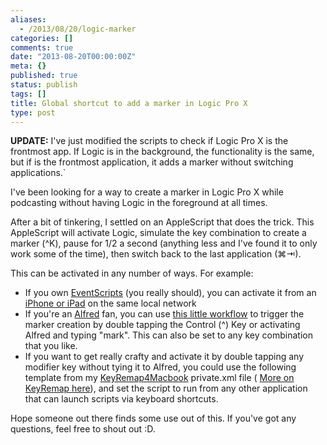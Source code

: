 ```yaml
---
aliases:
  - /2013/08/20/logic-marker
categories: []
comments: true
date: "2013-08-20T00:00:00Z"
meta: {}
published: true
status: publish
tags: []
title: Global shortcut to add a marker in Logic Pro X
type: post
---
```

**UPDATE:**
 I've just modified the scripts to check if Logic Pro X is the frontmost app. If Logic is in the background, the functionality is the same, but if is the frontmost application, it adds a marker without switching applications.`

I've been looking for a way to create a marker in Logic Pro X while podcasting without having Logic in the foreground at all times.


After a bit of tinkering, I settled on an AppleScript that does the trick. This AppleScript will activate Logic, simulate the key combination to create a marker
(^K), pause for 1/2 a second (anything less and I've found it to only work some of the time), then switch back to the last application
(⌘⇥).

This can be activated in any number of ways. For example:

* If you own
[EventScripts](https://itunes.apple.com/au/app/eventscripts/id525319418?mt=12?at=10l4I8) (you really should), you can activate it from an
[iPhone or iPad](https://itunes.apple.com/au/app/eventscripts-mobile/id549019577?mt=8?at=10l4I8) on the same local network
* If you're an
[Alfred](http://alfredapp.com) fan, you can use
[this little workflow](https://www.dropbox.com/s/18kp0ajl5m59aof/Logic%20Pro%20X%20-%20Podcasters.alfredworkflow) to trigger the marker creation by double tapping the Control (^) Key or activating Alfred and typing "mark". This can also be set to any key combination that you like.
* If you want to get really crafty and activate it by double tapping any modifier key without tying it to Alfred, you could use the following template from my
[KeyRemap4Macbook](https://pqrs.org/macosx/keyremap4macbook/)
private.xml file (
[More on KeyRemap here](http://smithjw.me/blog/keyremap4macbook-alfred-file-selection)), and set the script to run from any other application that can launch scripts via keyboard shortcuts.

Hope someone out there finds some use out of this. If you've got any questions, feel free to shout out :D.
